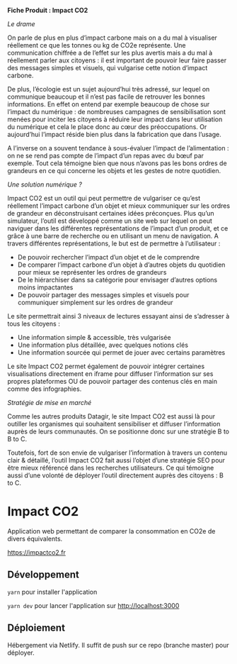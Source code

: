 **Fiche Produit : Impact CO2**

_Le drame_

On parle de plus en plus d’impact carbone mais on a du mal à visualiser réellement ce que les tonnes ou kg de CO2e représente.
Une communication chiffrée a de l’effet sur les plus avertis mais a du mal à réellement parler aux citoyens : il est important de pouvoir leur faire passer des messages simples et visuels, qui vulgarise cette notion d’impact carbone.

De plus, l’écologie est un sujet aujourd’hui très adressé, sur lequel on communique beaucoup et il n’est pas facile de retrouver les bonnes informations.
En effet on entend par exemple beaucoup de chose sur l’impact du numérique : de nombreuses campagnes de sensibilisation sont menées pour inciter les citoyens à réduire leur impact dans leur utilisation du numérique et cela le place donc au cœur des préoccupations.
Or aujourd’hui l’impact réside bien plus dans la fabrication que dans l’usage.

A l’inverse on a souvent tendance à sous-évaluer l’impact de l’alimentation : on ne se rend pas compte de l’impact d’un repas avec du bœuf par exemple.
Tout cela témoigne bien que nous n’avons pas les bons ordres de grandeurs en ce qui concerne les objets et les gestes de notre quotidien.

_Une solution numérique ?_

Impact CO2 est un outil qui peut permettre de vulgariser ce qu’est réellement l’impact carbone d’un objet et mieux communiquer sur les ordres de grandeur en déconstruisant certaines idées préconçues.
Plus qu’un simulateur, l’outil est développé comme un site web sur lequel on peut naviguer dans les différentes représentations de l’impact d’un produit, et ce grâce à une barre de recherche ou en utilisant un menu de navigation.
A travers différentes représentations, le but est de permettre à l’utilisateur :

- De pouvoir rechercher l’impact d’un objet et de le comprendre
- De comparer l’impact carbone d’un objet à d’autres objets du quotidien pour mieux se représenter les ordres de grandeurs
- De le hiérarchiser dans sa catégorie pour envisager d’autres options moins impactantes
- De pouvoir partager des messages simples et visuels pour communiquer simplement sur les ordres de grandeur

Le site permettrait ainsi 3 niveaux de lectures essayant ainsi de s’adresser à tous les citoyens :

- Une information simple & accessible, très vulgarisée
- Une information plus détaillée, avec quelques notions clés
- Une information sourcée qui permet de jouer avec certains paramètres

Le site Impact CO2 permet également de pouvoir intégrer certaines visualisations directement en iframe pour diffuser l’information sur ses propres plateformes OU de pouvoir partager des contenus clés en main comme des infographies.

_Stratégie de mise en marché_

Comme les autres produits Datagir, le site Impact CO2 est aussi là pour outiller les organismes qui souhaitent sensibiliser et diffuser l’information auprès de leurs communautés. On se positionne donc sur une stratégie B to B to C.

Toutefois, fort de son envie de vulgariser l’information à travers un contenu clair & détaillé, l’outil Impact CO2 fait aussi l’objet d’une stratégie SEO pour être mieux référencé dans les recherches utilisateurs.
Ce qui témoigne aussi d’une volonté de déployer l’outil directement auprès des citoyens : B to C.

# Impact CO2

Application web permettant de comparer la consommation en CO2e de divers équivalents.

https://impactco2.fr

## Développement

`yarn` pour installer l'application

`yarn dev` pour lancer l'application sur [http://localhost:3000](http://localhost:3000)

## Déploiement

Hébergement via Netlify. Il suffit de push sur ce repo (branche master) pour déployer.
